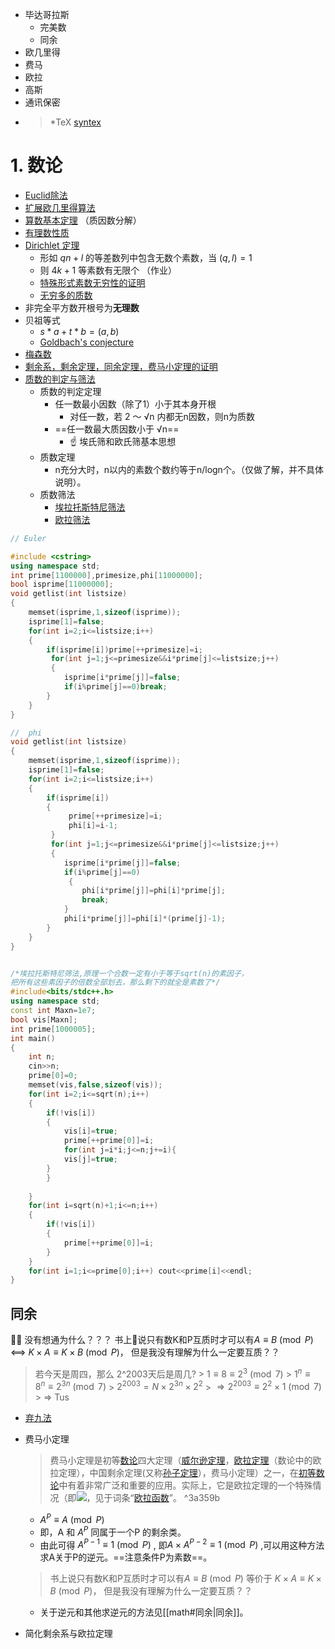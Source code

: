 + 毕达哥拉斯
	+ 完美数
	+  同余
+ 欧几里得
+ 费马
+ 欧拉
+ 高斯
+ 通讯保密
+ > *TeX [syntex](https://zinglix.xyz/2017/08/23/latex-maths-cheatsheet/) 

# 1. 数论

+ [Euclid除法](https://blog.csdn.net/weixin_43886797/article/details/85569998)
+ [扩展欧几里得算法](https://blog.csdn.net/u014634338/article/details/40210435)
+ [算数基本定理](https://www.cnblogs.com/JustinRochester/p/12340602.html) （质因数分解）
+ [有理数性质](https://www.zhihu.com/question/377650865)
+ [Dirichlet 定理](https://zhuanlan.zhihu.com/p/57379991)
	+ 形如 $qn+l$ 的等差数列中包含无数个素数，当 $(q,l)=1$
	+ 则 $4k +1$ 等素数有无限个 （作业）
	+ [特殊形式素数无穷性的证明](https://blog.csdn.net/Gosick_Geass_Gate/article/details/86484915?spm=1001.2101.3001.6650.4&utm_medium=distribute.pc_relevant.none-task-blog-2%7Edefault%7ECTRLIST%7ERate-4-86484915-blog-88873278.pc_relevant_multi_platform_featuressortv2dupreplace&depth_1-utm_source=distribute.pc_relevant.none-task-blog-2%7Edefault%7ECTRLIST%7ERate-4-86484915-blog-88873278.pc_relevant_multi_platform_featuressortv2dupreplace&utm_relevant_index=7)
	+  [无穷多的质数](https://sqr5.wordpress.com/2022/04/01/%e6%97%a0%e7%a9%b7%e5%a4%9a%e7%9a%84%e8%b4%a8%e6%95%b0/) 
+ 非完全平方数开根号为**无理数**
+ 贝祖等式 
	+ $s*a+t*b=(a,b)$
	+ [Goldbach's conjecture]()
+ [梅森数](https://zhuanlan.zhihu.com/p/82356370)
+ [剩余系，剩余定理，同余定理，费马小定理的证明](https://blog.csdn.net/acm_1361677193/article/details/47377119)
+ [质数的判定与筛法](https://blog.csdn.net/weixin_43810158/article/details/88112736)
	+ 质数的判定定理
		+ 任一数最小因数（除了1）小于其本身开根
			+ 对任一数，若 2 ～ √n 内都无n因数，则n为质数
		+ ==任一数最大质因数小于 √n==
			 + ☝️ 埃氏筛和欧氏筛基本思想 
	+ 质数定理
		+  n充分大时，n以内的素数个数约等于n/logn个。（仅做了解，并不具体说明）。
	+  质数筛法
		+ [埃拉托斯特尼筛法](https://zhuanlan.zhihu.com/p/151432852)
		+ [欧拉筛法](https://www.cnblogs.com/A-S-KirigiriKyoko/articles/6034572.html)
```c++
// Euler  

#include <cstring>
using namespace std;
int prime[1100000],primesize,phi[11000000];
bool isprime[11000000];
void getlist(int listsize)
{
    memset(isprime,1,sizeof(isprime));
    isprime[1]=false;
    for(int i=2;i<=listsize;i++)
    {
        if(isprime[i])prime[++primesize]=i;
         for(int j=1;j<=primesize&&i*prime[j]<=listsize;j++)
         {
            isprime[i*prime[j]]=false;
            if(i%prime[j]==0)break;
        }
    }
}

//  phi 
void getlist(int listsize)
{
    memset(isprime,1,sizeof(isprime));
    isprime[1]=false;
    for(int i=2;i<=listsize;i++)
    {
        if(isprime[i])
        {
             prime[++primesize]=i;
             phi[i]=i-1;
         }
         for(int j=1;j<=primesize&&i*prime[j]<=listsize;j++)
         {
            isprime[i*prime[j]]=false;
            if(i%prime[j]==0)
             {
                phi[i*prime[j]]=phi[i]*prime[j];
                break;
            }
            phi[i*prime[j]]=phi[i]*(prime[j]-1);
        }
    }
}


/*埃拉托斯特尼筛法,原理一个合数一定有小于等于sqrt(n)的素因子，
把所有这些素因子的倍数全部划去，那么剩下的就全是素数了*/
#include<bits/stdc++.h>
using namespace std;
const int Maxn=1e7;
bool vis[Maxn];
int prime[1000005];
int main()
{
	int n;
	cin>>n;
	prime[0]=0;
	memset(vis,false,sizeof(vis));
	for(int i=2;i<=sqrt(n);i++)
	{
		if(!vis[i])
		{
			vis[i]=true;
			prime[++prime[0]]=i;
			for(int j=i*i;j<=n;j+=i){
			vis[j]=true;
		}
		}
		
	}
	for(int i=sqrt(n)+1;i<=n;i++)
	{
		if(!vis[i])
		{
			prime[++prime[0]]=i;
		}
	}
	for(int i=1;i<=prime[0];i++) cout<<prime[i]<<endl;
} 


```


## 同余
🤔🤔 没有想通为什么？？？
书上📖说只有数K和P互质时才可以有$A \equiv B \pmod P$  <==> $K\times A \equiv K\times B \pmod P$， 但是我没有理解为什么一定要互质？？

> 若今天是周四，那么 2^2003天后是周几?
	> $1\equiv 8 \equiv 2^3\pmod 7$
	> $1^n\equiv 8^n \equiv 2^{3n}\pmod 7$
	> $2^{2003}=N \times 2^{3n} \times 2^2$
	> $\Rightarrow2^{2003} \equiv 2^2 \times1 \pmod 7$
	> $\Rightarrow$ Tus

+ [弃九法](https://blog.csdn.net/y11201/article/details/8623455)
+ 费马小定理
	> 费马小定理是初等[数论](https://baike.baidu.com/item/%E6%95%B0%E8%AE%BA)四大定理（[威尔逊定理](https://baike.baidu.com/item/%E5%A8%81%E5%B0%94%E9%80%8A%E5%AE%9A%E7%90%86)，[欧拉定理](https://baike.baidu.com/item/%E6%AC%A7%E6%8B%89%E5%AE%9A%E7%90%86)（数论中的欧拉定理），中国剩余定理(又称[孙子定理](https://baike.baidu.com/item/%E5%AD%99%E5%AD%90%E5%AE%9A%E7%90%86)），费马小定理）之一，在[初等数论](https://baike.baidu.com/item/%E5%88%9D%E7%AD%89%E6%95%B0%E8%AE%BA)中有着非常广泛和重要的应用。实际上，它是欧拉定理的一个特殊情况（即![](https://bkimg.cdn.bcebos.com/formula/883b26489df019421e297d75c8d31d0a.svg)，见于词条“[欧拉函数](https://baike.baidu.com/item/%E6%AC%A7%E6%8B%89%E5%87%BD%E6%95%B0)”。 ^3a359b

	+ $A^P \equiv A \pmod P$
	+   即，A 和 $A^P$ 同属于一个P 的剩余类。
	+   由此可得 $A^{P-1} \equiv 1 \pmod P$ , 即$A \times A^{P-2} \equiv 1 \pmod P$ ,可以用这种方法求A关于P的逆元。==注意条件P为素数==。
	> 书上说只有数K和P互质时才可以有$A \equiv B \pmod P$ 等价于 $K\times A \equiv K\times B \pmod P$， 但是我没有理解为什么一定要互质？？
	+ 关于逆元和其他求逆元的方法见[[math#同余|同余]]。
+ 简化剩余系与欧拉定理

